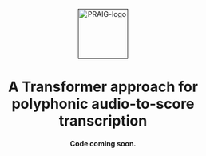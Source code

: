 <p align="center">
  <a href=""><img src="https://i.imgur.com/Iu7CvC1.png" alt="PRAIG-logo" width="100"></a>
</p>

<h1 align="center">A Transformer approach for polyphonic audio-to-score transcription</h1>

<h4 align="center">Code coming soon.</h4>
